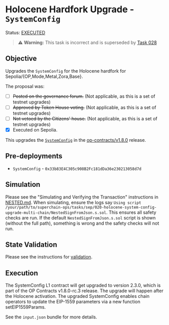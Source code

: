 # Holocene Hardfork Upgrade - `SystemConfig`

Status: [EXECUTED](https://sepolia.etherscan.io/tx/0x88bd1d85740af3741e2ed96d6fd07f2abb4541afc667625480bf6a28451c4d6d)

> ⚠️ **Warning:** This task is incorrect and is superseded by [Task 028](../028-holocene-system-config-upgrade-and-init-multi-chain/)

## Objective

Upgrades the `SystemConfig` for the Holocene hardfork for Sepolia/{OP,Mode,Metal,Zora,Base}.

The proposal was:

- [ ] ~~Posted on the governance forum.~~ (Not applicable, as this is a set of testnet upgrades)
- [ ] ~~Approved by Token House voting.~~ (Not applicable, as this is a set of testnet upgrades)
- [ ] ~~Not vetoed by the Citizens' house.~~ (Not applicable, as this is a set of testnet upgrades)
- [x] Executed on Sepolia.

This upgrades the [`SystemConfig`](https://github.com/ethereum-optimism/optimism/blob/op-contracts/v1.8.0-rc.3/packages/contracts-bedrock/src/L1/SystemConfig.sol) in the
[op-contracts/v1.8.0](https://github.com/ethereum-optimism/optimism/tree/op-contracts/v1.8.0-rc.1) release.

## Pre-deployments

- `SystemConfig` - `0x33b83E4C305c908B2Fc181dDa36e230213058d7d`

## Simulation

Please see the "Simulating and Verifying the Transaction" instructions in [NESTED.md](../../../NESTED.md).
When simulating, ensure the logs say `Using script /your/path/to/superchain-ops/tasks/sep/020-holocene-system-config-upgrade-multi-chain/NestedSignFromJson.s.sol`.
This ensures all safety checks are run. If the default `NestedSignFromJson.s.sol` script is shown (without the full path), something is wrong and the safety checks will not run.

## State Validation

Please see the instructions for [validation](./VALIDATION.md).

## Execution

The SystemConfig L1 contract will get upgraded to version 2.3.0, which is part of the OP Contracts v1.8.0-rc.3 release. The upgrade will happen after the Holocene activation. The upgraded SystemConfig enables chain operators to update the EIP-1559 parameters via a new function setEIP1559Params.

See the `input.json` bundle for more details.
